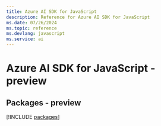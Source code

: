 ```yaml
---
title: Azure AI SDK for JavaScript
description: Reference for Azure AI SDK for JavaScript
ms.date: 07/26/2024
ms.topic: reference
ms.devlang: javascript
ms.service: ai
---
```

# Azure AI SDK for JavaScript - preview
## Packages - preview
[!INCLUDE [packages](ai-index.md)]